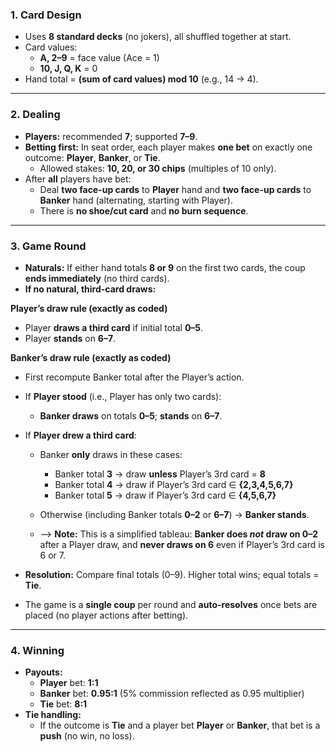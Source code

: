 ### 1. Card Design

* Uses **8 standard decks** (no jokers), all shuffled together at start.
* Card values:
  * **A, 2–9** = face value (Ace = 1)
  * **10, J, Q, K** = 0
* Hand total = **(sum of card values) mod 10** (e.g., 14 → 4).

---

### 2. Dealing

* **Players:** recommended **7**; supported **7–9**.
* **Betting first:** In seat order, each player makes **one bet** on exactly one outcome: **Player**, **Banker**, or **Tie**.
  * Allowed stakes: **10, 20, or 30 chips** (multiples of 10 only).
* After **all** players have bet:
  * Deal **two face-up cards** to **Player** hand and **two face-up cards** to **Banker** hand (alternating, starting with Player).
  * There is **no shoe/cut card** and **no burn sequence**.

---

### 3. Game Round

* **Naturals:** If either hand totals **8 or 9** on the first two cards, the coup **ends immediately** (no third cards).
* **If no natural, third-card draws:**

**Player’s draw rule (exactly as coded)**

* Player **draws a third card** if initial total **0–5**.
* Player **stands** on **6–7**.

**Banker’s draw rule (exactly as coded)**

* First recompute Banker total after the Player’s action.

* If **Player stood** (i.e., Player has only two cards):

  * **Banker draws** on totals **0–5**; **stands** on **6–7**.

* If **Player drew a third card**:

  * Banker **only** draws in these cases:

    * Banker total **3** → draw **unless** Player’s 3rd card = **8**
    * Banker total **4** → draw if Player’s 3rd card ∈ **{2,3,4,5,6,7}**
    * Banker total **5** → draw if Player’s 3rd card ∈ **{4,5,6,7}**
  * Otherwise (including Banker totals **0–2** or **6–7**) → **Banker stands**.
  * ⟶ **Note:** This is a simplified tableau: **Banker does *not* draw on 0–2** after a Player draw, and **never draws on 6** even if Player’s 3rd card is 6 or 7.

* **Resolution:** Compare final totals (0–9). Higher total wins; equal totals = **Tie**.

* The game is a **single coup** per round and **auto-resolves** once bets are placed (no player actions after betting).

---

### 4. Winning

* **Payouts:**
  * **Player** bet: **1:1**
  * **Banker** bet: **0.95:1** (5% commission reflected as 0.95 multiplier)
  * **Tie** bet: **8:1**
* **Tie handling:**
  * If the outcome is **Tie** and a player bet **Player** or **Banker**, that bet is a **push** (no win, no loss).
